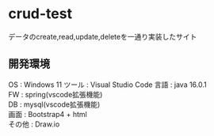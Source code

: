 # crud-test
データのcreate,read,update,deleteを一通り実装したサイト

## 開発環境
OS : Windows 11
ツール : Visual Studio Code 
言語 : java 16.0.1  
FW : spring(vscode拡張機能)  
DB : mysql(vscode拡張機能)  
画面 : Bootstrap4 + html  
その他 : Draw.io   

## 